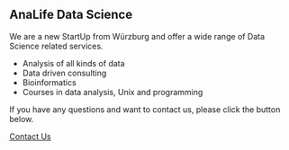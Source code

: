 ## AnaLife Data Science





<!---<img src="img/R_code.jpg" style="float:right" width="250px">--->

We are a new StartUp from Würzburg and offer a wide range of Data Science related services.

- Analysis of all kinds of data
- Data driven consulting
- Bioinformatics
- Courses in data analysis, Unix and programming

If you have any questions and want to contact us, please click the button below.


<a href="mailto:info@analife.de" id="contact" class="contact_button"> Contact Us </a>


<!---
<img src="img/R_code.jpg" width="100%">


### Analysis service

You have a dataset and want to learn something from it?
We are here to help! [Contact us](mailto:info@analife.de)
for an individual offer.

### Data Driven Consulting

We can help you optimizing your buisness.

- Reduce storage and logistics cost by predicting your future sales.
- Improve your sales by analysing who buys what
- Streamline processes by predicting dead ends

[Contact us](mailto:info@analife.de) for your potential.

### Bioinformatics

We offer various bioinformatic services. Some examples are

- Analysis of genome and transcriptome sequencing data
- Metagenomics
- Differential gene expression analysis
- Quantitative genetics
- Ecosystem modeling

[Contact us](mailto:info@analife.de) with your research questions.


### Courses

Want to learn more about data analysis, Linux/Unix or programming?
We offer courses of various length and levels.
[Contact us](mailto:info@analife.de) if you are interested in learning more.
-->
